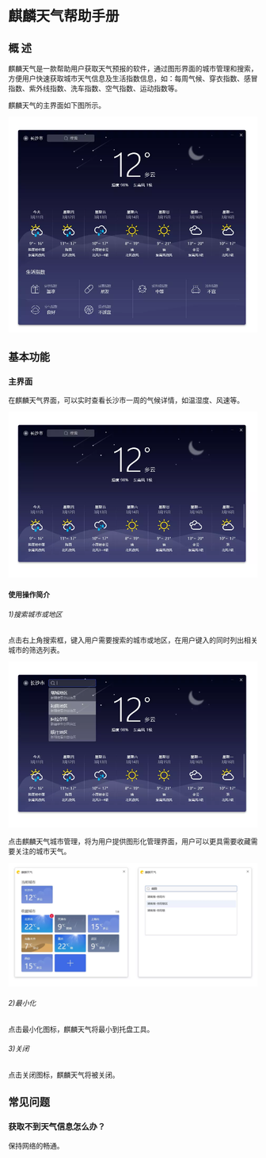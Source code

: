 # 麒麟天气帮助手册
## 概 述
麒麟天气是一款帮助用户获取天气预报的软件，通过图形界面的城市管理和搜索，方便用户快速获取城市天气信息及生活指数信息，如：每周气候、穿衣指数、感冒指数、紫外线指数、洗车指数、空气指数、运动指数等。

麒麟天气的主界面如下图所示。

![图 1 麒麟天气主界面-big](image/1.png)

## 基本功能
### 主界面
在麒麟天气界面，可以实时查看长沙市一周的气候详情，如温湿度、风速等。

![图 2 麒麟天气界面-big](image/2.png)

#### 使用操作简介
###### 1)搜索城市或地区
点击右上角搜索框，键入用户需要搜索的城市或地区，在用户键入的同时列出相关城市的筛选列表。

![图 3 搜索城市或地区-big](image/3.png)

点击麒麟天气城市管理，将为用户提供图形化管理界面，用户可以更具需要收藏需要关注的城市天气。

![图 4 城市管理-big](image/4.png)

###### 2)最小化
点击最小化图标，麒麟天气将最小到托盘工具。

###### 3)关闭
点击关闭图标，麒麟天气将被关闭。

## 常见问题
### 获取不到天气信息怎么办？
保持网络的畅通。
